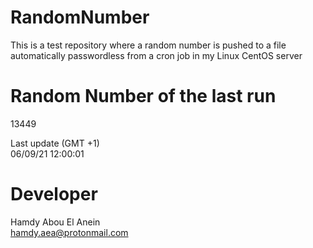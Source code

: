 # RandomNumber    
This is a test repository where a random number is pushed to a file automatically passwordless from a cron job in my Linux CentOS server    
# Random Number of the last run   
13449
      
Last update (GMT +1)    
06/09/21 12:00:01
# Developer    
Hamdy Abou El Anein   
hamdy.aea@protonmail.com
